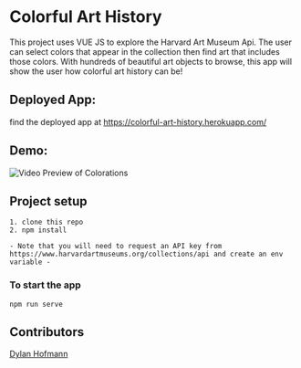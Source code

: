 # Colorful Art History
 
This project uses VUE JS to explore the Harvard Art Museum Api.  The user can select colors that appear in the collection then find art that includes those colors.  With hundreds of beautiful art objects to browse, this app will show the user how colorful art history can be!

## Deployed App:
find the deployed app at https://colorful-art-history.herokuapp.com/

## Demo:
![Video Preview of Colorations](./colorful-art-history.gif)

## Project setup
```
1. clone this repo
2. npm install

- Note that you will need to request an API key from https://www.harvardartmuseums.org/collections/api and create an env variable - 
```

### To start the app
```
npm run serve
```
## Contributors
[Dylan Hofmann](https://github.com/dylhof)  
